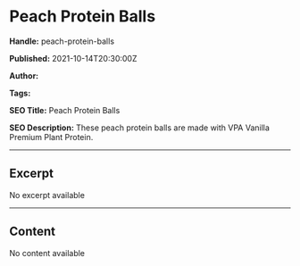 # Peach Protein Balls

**Handle:** peach-protein-balls

**Published:** 2021-10-14T20:30:00Z

**Author:**  

**Tags:** 

**SEO Title:** Peach Protein Balls

**SEO Description:** These peach protein balls are made with VPA Vanilla Premium Plant Protein.

---

## Excerpt

No excerpt available

---

## Content

No content available


